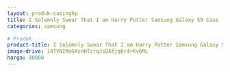 ```yaml
---
layout: produk-casinghp
title: I Solemnly Swear That I am Harry Potter Samsung Galaxy S9 Case
categories: samsung

# Produk
product-title: I Solemnly Swear That I am Harry Potter Samsung Galaxy S9 Case
image-drive: 14TVNIMoGXcnHTzrqJsDAfjq6r4rKv6ML
harga: 90000
---
```

